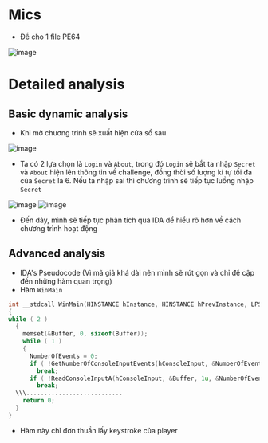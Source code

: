 # Mics
- Đề cho 1 file PE64

![image](https://github.com/user-attachments/assets/2b254465-38fd-4a4d-b07c-9b231e7b5d39)

# Detailed analysis
## Basic dynamic analysis
- Khi mở chương trình sẽ xuất hiện cửa sổ sau

![image](https://github.com/user-attachments/assets/f86d6195-11f2-4a85-a269-ea379e070e54)

- Ta có 2 lựa chọn là `Login` và `About`, trong đó `Login` sẽ bắt ta nhập `Secret` và `About` hiện lên thông tin về challenge, đồng thời số lượng kí tự tối đa của `Secret` là 6. Nếu ta nhập sai thì chương trình sẽ tiếp tục luồng nhập `Secret`

![image](https://github.com/user-attachments/assets/1ff5542f-8b26-4ddb-869d-1258748a2531)
![image](https://github.com/user-attachments/assets/390f9589-8bae-44dc-bbbc-47d2789fe53b)

- Đến đây, mình sẽ tiếp tục phân tích qua IDA để hiểu rõ hơn về cách chương trình hoạt động

## Advanced analysis
- IDA's Pseudocode (Vì mã giả khá dài nên mình sẽ rút gọn và chỉ đề cập đến những hàm quan trọng)
- Hàm `WinMain`
```C
int __stdcall WinMain(HINSTANCE hInstance, HINSTANCE hPrevInstance, LPSTR lpCmdLine, int nShowCmd)
{
while ( 2 )
  {
    memset(&Buffer, 0, sizeof(Buffer));
    while ( 1 )
    {
      NumberOfEvents = 0;
      if ( !GetNumberOfConsoleInputEvents(hConsoleInput, &NumberOfEvents) || !NumberOfEvents )
        break;
      if ( !ReadConsoleInputA(hConsoleInput, &Buffer, 1u, &NumberOfEvents) || NumberOfEvents != 1 )
        break;
  \\\...........................
    return 0;
  }
}
```
- Hàm này chỉ đơn thuần lấy keystroke của player
